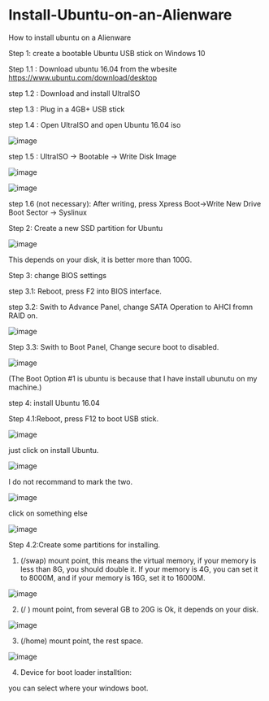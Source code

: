 # Install-Ubuntu-on-an-Alienware
How to install ubuntu on a Alienware

Step 1: create a bootable Ubuntu USB stick on Windows 10

Step 1.1 : Download ubuntu 16.04 from the wbesite https://www.ubuntu.com/download/desktop

step 1.2 : Download and install UltraISO

step 1.3 : Plug in a 4GB+ USB stick

step 1.4 : Open UltraISO and open Ubuntu 16.04 iso

![image](https://github.com/tianqi0124/Install-Ubuntu-on-an-Alienware/blob/master/image/1.jpeg)

step 1.5 : UltraISO -> Bootable -> Write Disk Image

![image](https://github.com/tianqi0124/Install-Ubuntu-on-an-Alienware/blob/master/image/2.png)

![image](https://github.com/tianqi0124/Install-Ubuntu-on-an-Alienware/blob/master/image/3.png)

step 1.6 (not necessary): After writing, press Xpress Boot->Write New Drive Boot Sector -> Syslinux


Step 2: Create a new SSD partition for Ubuntu

![image](https://github.com/tianqi0124/Install-Ubuntu-on-an-Alienware/blob/master/image/4.png)

This depends on your disk, it is better more than 100G.

Step 3: change BIOS settings

step 3.1: Reboot, press F2 into BIOS interface.

step 3.2: Swith to Advance Panel, change SATA Operation to AHCI fromn RAID on.

![image](https://github.com/tianqi0124/Install-Ubuntu-on-an-Alienware/blob/master/image/8.jpeg)

Step 3.3: Swith to Boot Panel, Change secure boot to disabled.

![image](https://github.com/tianqi0124/Install-Ubuntu-on-an-Alienware/blob/master/image/9.jpeg)

(The Boot Option #1 is ubuntu is because that I have install ubunutu on my machine.)

step 4: install Ubuntu 16.04

Step 4.1:Reboot, press F12 to boot USB stick.

![image](https://github.com/tianqi0124/Install-Ubuntu-on-an-Alienware/blob/master/image/14.JPG)

just click on install Ubuntu.

![image](https://github.com/tianqi0124/Install-Ubuntu-on-an-Alienware/blob/master/image/5.png)

I do not recommand to mark the two.

![image](https://github.com/tianqi0124/Install-Ubuntu-on-an-Alienware/blob/master/image/6.png)

click on something else

![image](https://github.com/tianqi0124/Install-Ubuntu-on-an-Alienware/blob/master/image/7.png)


Step 4.2:Create some partitions for installing.

1. (/swap) mount point, this means the virtual memory, if your memory is less than 8G, you should double it. If your memory is 4G, you can set it to 8000M, and if your memory is 16G, set it to 16000M.

![image](https://github.com/tianqi0124/Install-Ubuntu-on-an-Alienware/blob/master/image/16.png)


2. (/ ) mount point, from several GB to 20G is Ok, it depends on your disk.

![image](https://github.com/tianqi0124/Install-Ubuntu-on-an-Alienware/blob/master/image/17.png)

3. (/home) mount point, the rest space.

![image](https://github.com/tianqi0124/Install-Ubuntu-on-an-Alienware/blob/master/image/15.png)

4. Device for boot loader installtion:

you can select where your windows boot.

